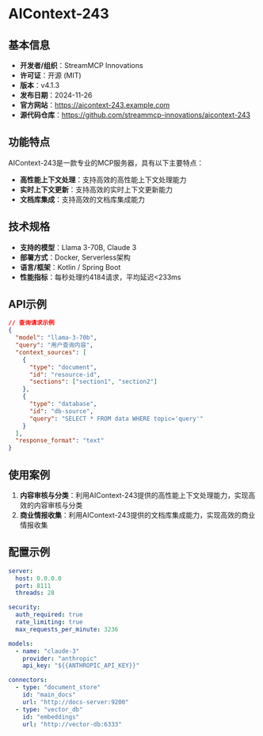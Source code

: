 # AIContext-243

## 基本信息

- **开发者/组织**：StreamMCP Innovations
- **许可证**：开源 (MIT)
- **版本**：v4.1.3
- **发布日期**：2024-11-26
- **官方网站**：https://aicontext-243.example.com
- **源代码仓库**：https://github.com/streammcp-innovations/aicontext-243

## 功能特点

AIContext-243是一款专业的MCP服务器，具有以下主要特点：

- **高性能上下文处理**：支持高效的高性能上下文处理能力
- **实时上下文更新**：支持高效的实时上下文更新能力
- **文档库集成**：支持高效的文档库集成能力


## 技术规格

- **支持的模型**：Llama 3-70B, Claude 3
- **部署方式**：Docker, Serverless架构
- **语言/框架**：Kotlin / Spring Boot
- **性能指标**：每秒处理约4184请求，平均延迟<233ms

## API示例

```json
// 查询请求示例
{
  "model": "llama-3-70b",
  "query": "用户查询内容",
  "context_sources": [
    {
      "type": "document",
      "id": "resource-id",
      "sections": ["section1", "section2"]
    },
    {
      "type": "database",
      "id": "db-source",
      "query": "SELECT * FROM data WHERE topic='query'"
    }
  ],
  "response_format": "text"
}
```

## 使用案例

1. **内容审核与分类**：利用AIContext-243提供的高性能上下文处理能力，实现高效的内容审核与分类
2. **商业情报收集**：利用AIContext-243提供的文档库集成能力，实现高效的商业情报收集


## 配置示例

```yaml
server:
  host: 0.0.0.0
  port: 8111
  threads: 28

security:
  auth_required: true
  rate_limiting: true
  max_requests_per_minute: 3236

models:
  - name: "claude-3"
    provider: "anthropic"
    api_key: "${{ANTHROPIC_API_KEY}}"

connectors:
  - type: "document_store"
    id: "main_docs"
    url: "http://docs-server:9200"
  - type: "vector_db"
    id: "embeddings"
    url: "http://vector-db:6333"
```